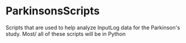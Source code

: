 # ParkinsonsScripts
Scripts that are used to help analyze InputLog data for the Parkinson's study. Most/ all of these scripts will be in Python
